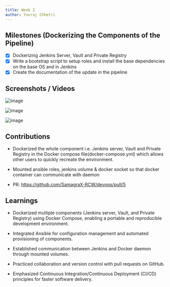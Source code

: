 ```yaml
---
title: Week 2
author: Yuvraj Chhetri
---
```


## Milestones (Dockerizing the Components of the Pipeline)

- [x] Dockerizing Jenkins Server, Vault and Private Registry
- [x] Write a bootstrap script to setup roles and install the base dependencies on the base OS and in Jenkins
- [x] Create the documentation of the update in the pipeline

## Screenshots / Videos 
![image](https://user-images.githubusercontent.com/92994932/252865987-b89ed4f0-0536-4acf-9065-117d8bb0133e.png)

![image](https://user-images.githubusercontent.com/92994932/252866030-134982c4-3af2-4766-955b-5319c857e64a.png)

![image](https://user-images.githubusercontent.com/92994932/252866039-cab4dc4e-6cb4-4086-b561-efc81abf963b.png)

## Contributions
- Dockerized the whole component i.e. Jenkins server, Vault and Private Registry in the Docker compose file(docker-compose.yml) which allows other users to quickly recreate the environment.

- Mounted ansible roles, jenkins volume & docker socket so that docker container can communicate with daemon

- PR: https://github.com/SamagraX-RCW/devops/pull/5

## Learnings

- Dockerized multiple components (Jenkins server, Vault, and Private Registry) using Docker Compose, enabling a portable and reproducible development environment.

- Integrated Ansible for configuration management and automated provisioning of components.

- Established communication between Jenkins and Docker daemon through mounted volumes.

- Practiced collaboration and version control with pull requests on GitHub.

- Emphasized Continuous Integration/Continuous Deployment (CI/CD) principles for faster software delivery.


